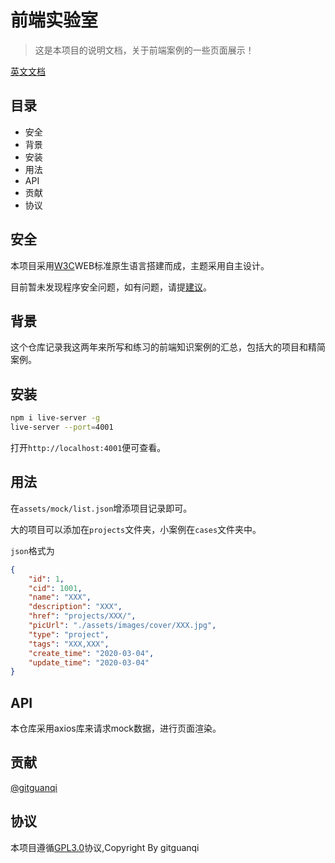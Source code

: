 # 前端实验室

> 这是本项目的说明文档，关于前端案例的一些页面展示！

[英文文档](./README.md)

## 目录

+ 安全
+ 背景
+ 安装
+ 用法
+ API
+ 贡献
+ 协议

## 安全

本项目采用[W3C](https://w3.org)WEB标准原生语言搭建而成，主题采用自主设计。

目前暂未发现程序安全问题，如有问题，请提[建议](https://github.com/gitguanqi/demo/issues/new)。

## 背景

这个仓库记录我这两年来所写和练习的前端知识案例的汇总，包括大的项目和精简案例。

## 安装

```sh
npm i live-server -g
live-server --port=4001
```

打开`http://localhost:4001`便可查看。

## 用法

在`assets/mock/list.json`增添项目记录即可。

大的项目可以添加在`projects`文件夹，小案例在`cases`文件夹中。

`json`格式为

```json
{
    "id": 1,
    "cid": 1001,
    "name": "XXX",
    "description": "XXX",
    "href": "projects/XXX/",
    "picUrl": "./assets/images/cover/XXX.jpg",
    "type": "project",
    "tags": "XXX,XXX",
    "create_time": "2020-03-04",
    "update_time": "2020-03-04"
}
```

## API

本仓库采用axios库来请求mock数据，进行页面渲染。

## 贡献

[@gitguanqi](https://github.com/gitguanqi)

## 协议

本项目遵循[GPL3.0](https://www.gnu.org/licenses/gpl-3.0.html)协议,Copyright By gitguanqi
